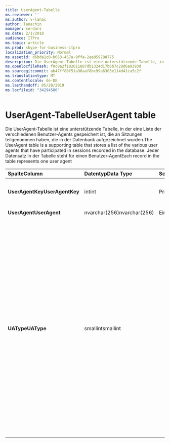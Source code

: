 ```yaml
---
title: UserAgent-Tabelle
ms.reviewer: ''
ms.author: v-lanac
author: lanachin
manager: serdars
ms.date: 2/1/2018
audience: ITPro
ms.topic: article
ms.prod: skype-for-business-itpro
localization_priority: Normal
ms.assetid: d6bda1c0-b053-457a-9ffa-2ae859788775
description: Die UserAgent-Tabelle ist eine unterstützende Tabelle, in der eine Liste der verschiedenen Benutzer-Agents gespeichert ist, die an Sitzungen teilgenommen haben, die in der Datenbank aufgezeichnet wurden. Jeder Datensatz in der Tabelle steht für einen Benutzer-Agent
ms.openlocfilehash: f0c8a2f182611887db1324d17b6b7c28d6a9393d
ms.sourcegitcommit: ab47ff88f51a96aaf8bc99a6303e114d41ca5c2f
ms.translationtype: MT
ms.contentlocale: de-DE
ms.lasthandoff: 05/20/2019
ms.locfileid: "34294586"
---
```

# <a name="useragent-table"></a><span data-ttu-id="0904a-104">UserAgent-Tabelle</span><span class="sxs-lookup"><span data-stu-id="0904a-104">UserAgent table</span></span>
 
<span data-ttu-id="0904a-105">Die UserAgent-Tabelle ist eine unterstützende Tabelle, in der eine Liste der verschiedenen Benutzer-Agents gespeichert ist, die an Sitzungen teilgenommen haben, die in der Datenbank aufgezeichnet wurden.</span><span class="sxs-lookup"><span data-stu-id="0904a-105">The UserAgent table is a supporting table that stores a list of the various user agents that have participated in sessions recorded in the database.</span></span> <span data-ttu-id="0904a-106">Jeder Datensatz in der Tabelle steht für einen Benutzer-Agent</span><span class="sxs-lookup"><span data-stu-id="0904a-106">Each record in the table represents one user agent</span></span>
  
|<span data-ttu-id="0904a-107">**Spalte**</span><span class="sxs-lookup"><span data-stu-id="0904a-107">**Column**</span></span>|<span data-ttu-id="0904a-108">**Datentyp**</span><span class="sxs-lookup"><span data-stu-id="0904a-108">**Data Type**</span></span>|<span data-ttu-id="0904a-109">**Schlüssel/Index**</span><span class="sxs-lookup"><span data-stu-id="0904a-109">**Key/Index**</span></span>|<span data-ttu-id="0904a-110">**Details**</span><span class="sxs-lookup"><span data-stu-id="0904a-110">**Details**</span></span>|
|:-----|:-----|:-----|:-----|
|<span data-ttu-id="0904a-111">**UserAgentKey**</span><span class="sxs-lookup"><span data-stu-id="0904a-111">**UserAgentKey**</span></span> <br/> |<span data-ttu-id="0904a-112">int</span><span class="sxs-lookup"><span data-stu-id="0904a-112">int</span></span>  <br/> |<span data-ttu-id="0904a-113">Primary</span><span class="sxs-lookup"><span data-stu-id="0904a-113">Primary</span></span>  <br/> |<span data-ttu-id="0904a-114">Eindeutige Nummer, die diesen Benutzer-Agent kennzeichnet.</span><span class="sxs-lookup"><span data-stu-id="0904a-114">Unique number identifying this user agent.</span></span>  <br/> |
|<span data-ttu-id="0904a-115">**UserAgent**</span><span class="sxs-lookup"><span data-stu-id="0904a-115">**UserAgent**</span></span> <br/> |<span data-ttu-id="0904a-116">nvarchar(256)</span><span class="sxs-lookup"><span data-stu-id="0904a-116">nvarchar(256)</span></span>  <br/> |<span data-ttu-id="0904a-117">Eindeutigen</span><span class="sxs-lookup"><span data-stu-id="0904a-117">Unique</span></span>  <br/> |<span data-ttu-id="0904a-118">Benutzer-Agent-Zeichenfolge.</span><span class="sxs-lookup"><span data-stu-id="0904a-118">User Agent string.</span></span>  <br/> |
|<span data-ttu-id="0904a-119">**UAType**</span><span class="sxs-lookup"><span data-stu-id="0904a-119">**UAType**</span></span> <br/> |<span data-ttu-id="0904a-120">smallint</span><span class="sxs-lookup"><span data-stu-id="0904a-120">smallint</span></span>  <br/> | <br/> |<span data-ttu-id="0904a-121">1 ist ein Vermittlungs Server.</span><span class="sxs-lookup"><span data-stu-id="0904a-121">1 is Mediation Server.</span></span>  <br/> <span data-ttu-id="0904a-122">2 ist ein/V-Konferenz Server.</span><span class="sxs-lookup"><span data-stu-id="0904a-122">2 is A/V Conferencing Server.</span></span>  <br/> <span data-ttu-id="0904a-123">4 ist Skype for Business.</span><span class="sxs-lookup"><span data-stu-id="0904a-123">4 is Skype for Business.</span></span>  <br/> <span data-ttu-id="0904a-124">8 ist IP Phone.</span><span class="sxs-lookup"><span data-stu-id="0904a-124">8 is IP Phone.</span></span>  <br/> <span data-ttu-id="0904a-125">16 ist eine Live Meeting-Konsole.</span><span class="sxs-lookup"><span data-stu-id="0904a-125">16 is Live Meeting Console.</span></span>  <br/> <span data-ttu-id="0904a-126">32 ist ein Bereitstellungs Überprüfungs Tool (Thrombose).</span><span class="sxs-lookup"><span data-stu-id="0904a-126">32 is Deployment Validation Tool (DVT).</span></span>  <br/> <span data-ttu-id="0904a-127">64 ist Skype for Business Server auf Macintosh-Computern.</span><span class="sxs-lookup"><span data-stu-id="0904a-127">64 is Skype for Business Server on Macintosh computers.</span></span>  <br/> <span data-ttu-id="0904a-128">128 ist Skype for Business Server Attendant.</span><span class="sxs-lookup"><span data-stu-id="0904a-128">128 is Skype for Business Server Attendant.</span></span>  <br/> <span data-ttu-id="0904a-129">256 ist ein Konferenzankündigungsdienst.</span><span class="sxs-lookup"><span data-stu-id="0904a-129">256 is Conferencing Announcement service.</span></span>  <br/> <span data-ttu-id="0904a-130">512 ist eine automatische Konferenzzentrale.</span><span class="sxs-lookup"><span data-stu-id="0904a-130">512 is Conferencing Auto Attendant.</span></span>  <br/> <span data-ttu-id="0904a-131">1024 ist eine reaktionsgruppenanwendung.</span><span class="sxs-lookup"><span data-stu-id="0904a-131">1024 is Response Group application.</span></span>  <br/> <span data-ttu-id="0904a-132">2048 ist außerhalb der Sprachsteuerung.</span><span class="sxs-lookup"><span data-stu-id="0904a-132">2048 is Outside Voice Control.</span></span>  <br/> |
   

